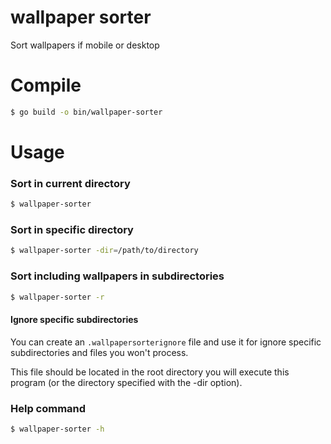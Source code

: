 # wallpaper sorter

Sort wallpapers if mobile or desktop

# Compile

```sh
$ go build -o bin/wallpaper-sorter
```

# Usage

### Sort in current directory
```sh
$ wallpaper-sorter
```

### Sort in specific directory
```sh
$ wallpaper-sorter -dir=/path/to/directory
```

### Sort including wallpapers in subdirectories
```sh
$ wallpaper-sorter -r
```

#### Ignore specific subdirectories

You can create an ```.wallpapersorterignore``` file and use it for ignore specific subdirectories and files you won't process.

This file should be located in the root directory you will execute this program (or the directory specified with the -dir option).

### Help command
```sh
$ wallpaper-sorter -h
```